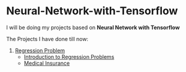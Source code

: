 # Neural-Network-with-Tensorflow

I will be doing my projects based on **Neural Network with Tensorflow**

The Projects I have done till now:
1. [Regression Problem](https://github.com/ChandrashekharRobbi/Neural-Network-with-Tensorflow/tree/main/Regression%20Neural%20Networks/Introduction%20to%20Regression%20Neural%20Network)
    * [Introduction to Regression Problems](https://github.com/ChandrashekharRobbi/Neural-Network-with-Tensorflow/tree/main/Regression%20Neural%20Networks/Introduction%20to%20Regression%20Neural%20Network)
    * [Medical Insurance](https://github.com/ChandrashekharRobbi/Neural-Network-with-Tensorflow/tree/main/Regression%20Neural%20Networks/Regression%20Problems/Medical%20Insurance)
